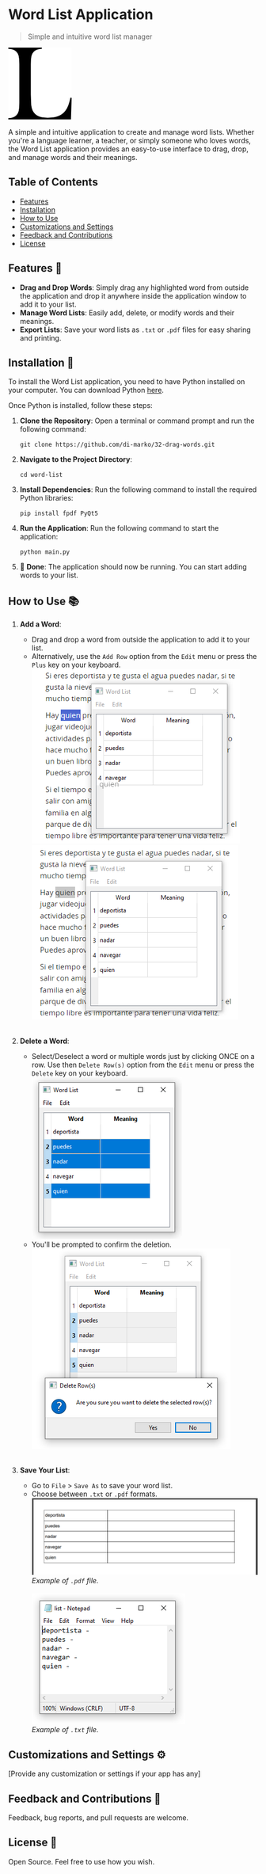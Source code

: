 # Word List Application

> Simple and intuitive word list manager

![Word List Application Logo](images/logo_bl.png)

A simple and intuitive application to create and manage word lists. Whether you're a language learner, a teacher, or simply someone who loves words, the Word List application provides an easy-to-use interface to drag, drop, and manage words and their meanings.

## Table of Contents

- [Features](#features)
- [Installation](#installation)
- [How to Use](#how-to-use)
- [Customizations and Settings](#customizations-and-settings)
- [Feedback and Contributions](#feedback-and-contributions)
- [License](#license)

## Features 🔬

- **Drag and Drop Words**: Simply drag any highlighted word from outside the application and drop it anywhere inside the application window to add it to your list.
- **Manage Word Lists**: Easily add, delete, or modify words and their meanings.
- **Export Lists**: Save your word lists as `.txt` or `.pdf` files for easy sharing and printing.

## Installation 🧰

To install the Word List application, you need to have Python installed on your computer. You can download Python [here](https://www.python.org/).

Once Python is installed, follow these steps:

1. **Clone the Repository**:
   Open a terminal or command prompt and run the following command:

   ```shell
   git clone https://github.com/di-marko/32-drag-words.git
   ```

2. **Navigate to the Project Directory**:

   ```shell
   cd word-list
   ```

3. **Install Dependencies**:
   Run the following command to install the required Python libraries:

   ```shell
   pip install fpdf PyQt5
   ```

4. **Run the Application**:
   Run the following command to start the application:

   ```shell
   python main.py
   ```

5. 🎉 **Done**:
   The application should now be running. You can start adding words to your list.

## How to Use 📚

1. **Add a Word**:

   - Drag and drop a word from outside the application to add it to your list.
   - Alternatively, use the `Add Row` option from the `Edit` menu or press the `Plus` key on your keyboard.<br>
     ![Dragging the word](images/image.png)<br>
     ![Word added to the list](images/image-1.png)<br><br>

2. **Delete a Word**:

   - Select/Deselect a word or multiple words just by clicking ONCE on a row. Use then `Delete Row(s)` option from the `Edit` menu or press the `Delete` key on your keyboard.<br>
     ![Alt text](images/image-3.png)<br>
   - You'll be prompted to confirm the deletion.<br>
     ![Alt text](images/image-2.png)<br><br>

3. **Save Your List**:
   - Go to `File` > `Save As` to save your word list.
   - Choose between `.txt` or `.pdf` formats.
     ![Alt text](images/image-4.png)<br>
     _Example of `.pdf` file._<br><br>
     ![Alt text](images/image-5.png)<br>
     _Example of `.txt` file._

## Customizations and Settings ⚙

[Provide any customization or settings if your app has any]

## Feedback and Contributions 📧

Feedback, bug reports, and pull requests are welcome.

## License 🎨

Open Source. Feel free to use how you wish.
